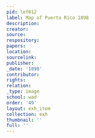 ```yaml
---
pid: lef012
label: Map of Puerto Rico 1898
description:
creator:
source:
respository:
papers:
location:
sourcelink:
publisher:
_date: '1898'
contributor:
rights:
relation:
_type: image
school: wad
order: '49'
layout: exh_item
collection: exh
thumbnail: ''
full: ''
---
```

